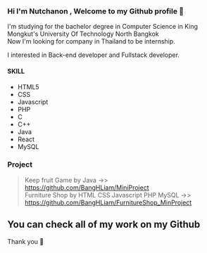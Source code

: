 ### Hi I'm Nutchanon , Welcome to my Github profile 👋
I'm studying for the bachelor degree in Computer Science in King Mongkut's University Of Technology North Bangkok <br>
Now I'm looking for company in Thailand to be internship. <br>

I interested in Back-end developer and Fullstack developer.

#### SKILL
- HTML5
- CSS
- Javascript
- PHP
- C
- C++
- Java
- React
- MySQL

### Project
>Keep fruit Game by Java  ->> https://github.com/BangHLiam/MiniProject <br>
>Furniture Shop by HTML CSS Javascript PHP MySQL ->> https://github.com/BangHLiam/FurnitureShop_MinProject <br>

## You can check all of my work on my Github

Thank you 💞️ 
<!---
BangHLiam/BangHLiam is a ✨ special ✨ repository because its `README.md` (this file) appears on your GitHub profile.
You can click the Preview link to take a look at your changes.
- 👋 Hi, I’m @BangHLiam
- 👀 I’m interested in ...
- 🌱 I’m currently learning ...
- 💞️ I’m looking to collaborate on ...
- 📫 How to reach me ...
--->
